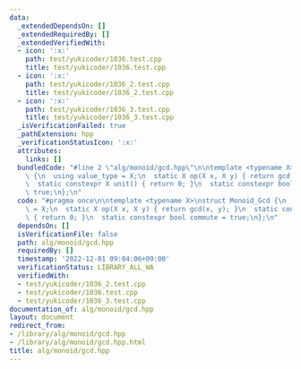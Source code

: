 ```yaml
---
data:
  _extendedDependsOn: []
  _extendedRequiredBy: []
  _extendedVerifiedWith:
  - icon: ':x:'
    path: test/yukicoder/1036.test.cpp
    title: test/yukicoder/1036.test.cpp
  - icon: ':x:'
    path: test/yukicoder/1036_2.test.cpp
    title: test/yukicoder/1036_2.test.cpp
  - icon: ':x:'
    path: test/yukicoder/1036_3.test.cpp
    title: test/yukicoder/1036_3.test.cpp
  _isVerificationFailed: true
  _pathExtension: hpp
  _verificationStatusIcon: ':x:'
  attributes:
    links: []
  bundledCode: "#line 2 \"alg/monoid/gcd.hpp\"\n\ntemplate <typename X>\nstruct Monoid_Gcd\
    \ {\n  using value_type = X;\n  static X op(X x, X y) { return gcd(x, y); }\n\
    \  static constexpr X unit() { return 0; }\n  static constexpr bool commute =\
    \ true;\n};\n"
  code: "#pragma once\n\ntemplate <typename X>\nstruct Monoid_Gcd {\n  using value_type\
    \ = X;\n  static X op(X x, X y) { return gcd(x, y); }\n  static constexpr X unit()\
    \ { return 0; }\n  static constexpr bool commute = true;\n};\n"
  dependsOn: []
  isVerificationFile: false
  path: alg/monoid/gcd.hpp
  requiredBy: []
  timestamp: '2022-12-01 09:04:06+09:00'
  verificationStatus: LIBRARY_ALL_WA
  verifiedWith:
  - test/yukicoder/1036_2.test.cpp
  - test/yukicoder/1036.test.cpp
  - test/yukicoder/1036_3.test.cpp
documentation_of: alg/monoid/gcd.hpp
layout: document
redirect_from:
- /library/alg/monoid/gcd.hpp
- /library/alg/monoid/gcd.hpp.html
title: alg/monoid/gcd.hpp
---
```


